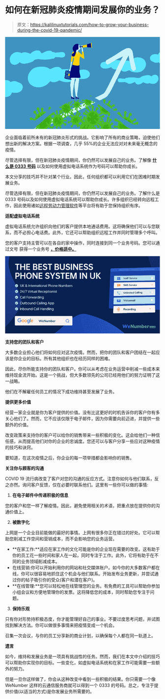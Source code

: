 # 如何在新冠肺炎疫情期间发展你的业务？

> 原文：<https://kalilinuxtutorials.com/how-to-grow-your-business-during-the-covid-19-pandemic/>

[![How to Grow Your Business During the COVID-19 Pandemic?](img/6d3db9510dac5bc261b9b4ae91e3cb9b.png "How to Grow Your Business During the COVID-19 Pandemic?")](https://1.bp.blogspot.com/-aIrWX7LfXd0/X1yicBEAbdI/AAAAAAAAKb8/pGymkx59Zs8tepomWNy3w7OXTpbrvWCWACLcBGAsYHQ/s16000/grow%2Bbusiness.png)

企业面临着前所未有的新冠肺炎形式的挑战。它影响了所有的商业策略，迫使他们想出新的解决方案。根据一项调查，几乎 55%的企业无法应对对未来毫无概念的疫情。

尽管选择有限，但在新冠肺炎疫情期间，你仍然可以发展自己的业务。了解像 [**什么是 0333 号码**](https://wenumber.co.uk/numbers/0333-numbers/) 以及如何使用虚拟电话系统作为号码可以帮助你成长。

本文分享的技巧并不针对某个行业。因此，任何组织都可以利用它们在困难时期发展业务。

尽管选择有限，但在新冠肺炎疫情期间，你仍然可以发展自己的业务。了解什么是 0333 号码以及如何使用虚拟电话系统可以帮助你成长。许多组织已经转向远程工作，因此使用诸如[远程劳动力管理软件](https://www.equusoft.com/mobility-solutions/pinpoint/)等平台将有助于您保持组织有序。

**适配虚拟电话系统**

虚拟电话系统允许组织向他们的客户提供本地通话费用。这将确保他们可以与您联系，而不必担心电话费。此外，它还可以帮助组织远程工作并同时管理多个呼叫。

您的客户支持主管可以在各自的家中操作，同时连接到同一个业务号码。您可以通过文号 获得一个业务号 [**，价格适中。**](https://wenumber.co.uk/)

![](img/abd67dadc587358315aabc6267c6e2c9.png)

**支持您的团队和客户**

大多数企业担心他们将如何应对这次疫情。然而，把你的团队和客户团结在一起应该是你企业的目标。所有其他组织也在经历同样的困难。

因此，尽你所能支持你的团队和客户。你可以从考虑在业务运营中削减一些成本来维持现金流开始。这是一个挑战，但大多数领先的公司已经用他们的努力证明了这一战略。

他们在不解雇任何员工的情况下成功维持甚至发展了业务。

**提供更多价值**

经营一家企业就是你为客户提供的价值。没有比这更好的时机告诉你的客户你有多关心他们了。然而，它不应该仅限于电子邮件，因为你需要向前迈进，并提供一些额外的价值。

改变政策来支持你的客户可以给你的销售带来一些积极的变化。这会给他们一种信任感，从而提高他们对你的企业的忠诚度。您还可以与客户分享一些应对这种疫情的技巧和诀窍。

要知道，在这次疫情之后，你企业的每一项举措都会影响你的销售。

**关注你与顾客的沟通**

COVID 19 流行病改变了客户对您的沟通的反应方式。注意你如何与他们联系，反之亦然。询问客户反馈，仅在必要时联系他们。这里有一些你可以做的事情:

1.  **在电子邮件中传递积极的信息**

您的客户和您一样了解疫情。因此，避免使用相关的术语，把重点放在提供你的沟通价值上。

2.  **被数字化**

上网是一个企业目前能做的最好的事情。上网有很多你正在错过的好处。它可以帮助您削减工作空间和营销成本，而不会影响您的业务运营。

*   **在家工作:**适应在家工作的文化可能是你的企业现在需要的改变。这有助于你的员工花一些时间和家人在一起，同时专注于工作。此外，它将有助于在不同的业务领域削减成本。
*   在线营销:你可以开始利用你的网站和社交媒体账户。如今你的大多数客户都在线，你可以很容易地抓住这个机会与他们联系。开始发布业务更新，并尝试通过你的帖子吸引你的受众(客户和潜在客户)。
*   **在线管理:**您可以轻松地在线管理您的业务。有免费的工具可以帮助你参加小组会议和方便地管理你的发票。这将降低您的成本，同时帮助您专注于问题。

3.  **保持乐观**

只有你对形势持积极态度，你才能管理好自己的事业。不要过度思考问题，并试图找到解决方法。你可以做很多事情来把疫情变成一个机会。

召集一次会议，与你的员工分享新的商业计划，以确保每个人都在同一轨道上。

**遗言**

如今，维持和发展业务是一项具有挑战性的任务。然而，我们在本文中介绍的技巧可以帮助你实现你的目标。一些变化，如虚拟电话系统和在家工作可能需要一些额外的努力。

但是一旦你这样做了，你会从这种改变中看到一些积极的结果。你只需要一个像 WeNumber 这样的云通信服务商就可以得到一个 0333 的号码。总之，专注于提供价值(以适当的方式)是你发展业务所需要的。